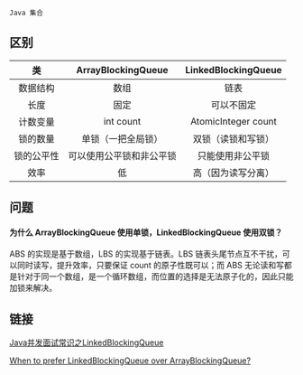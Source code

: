 `Java 集合`

## 区别

|     类     |    ArrayBlockingQueue    | LinkedBlockingQueue |
| :--------: | :----------------------: | :-----------------: |
|  数据结构  |           数组           |        链表         |
|    长度    |           固定           |     可以不固定      |
|  计数变量  |        int count         | AtomicInteger count |
|  锁的数量  |    单锁（一把全局锁）    | 双锁（读锁和写锁）  |
| 锁的公平性 | 可以使用公平锁和非公平锁 |  只能使用非公平锁   |
|    效率    |            低            | 高（因为读写分离）  |

## 问题
#### 为什么 ArrayBlockingQueue 使用单锁，LinkedBlockingQueue 使用双锁？
ABS 的实现是基于数组，LBS 的实现基于链表。LBS 链表头尾节点互不干扰，可以同时读写，提升效率，只要保证 count 的原子性既可以；而 ABS 无论读和写都是针对于同一个数组，是一个循环数组，而位置的选择是无法原子化的，因此只能加锁来解决。

## 链接
[Java并发面试常识之LinkedBlockingQueue](https://my.oschina.net/xpbob/blog/995836)

[When to prefer LinkedBlockingQueue over ArrayBlockingQueue?](https://stackoverflow.com/questions/35967792/when-to-prefer-linkedblockingqueue-over-arrayblockingqueue/35975458#:~:text=ArrayBlockingQueue%20can%20be%20created%20with,will%20cost%20you%20in%20throughput.&text=LinkedBlockingQueue%20should%20have%20better%20throughput,the%20head%20and%20the%20tail.)